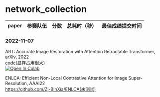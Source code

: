 # network_collection

| paper | 参赛队伍 | 分数 | 总耗时（秒） | 最佳成绩提交时间 |
| :----:| :---- | :----: | :----: | :----: |

### 2022-11-07   
ART: Accurate Image Restoration with Attention Retractable Transformer, arXiv, 2022    
[code](https://github.com/gladzhang/ART)(显存占用很大)    
 [![Open In Colab](https://colab.research.google.com/assets/colab-badge.svg)](https://colab.research.google.com/github/bipinKrishnan/fastai_course/blob/master/bear_classifier.ipynb)     


ENLCA: Efficient Non-Local Contrastive Attention for Image Super-Resolution, AAAI22   
https://github.com/Zj-BinXia/ENLCA(未测试) 
